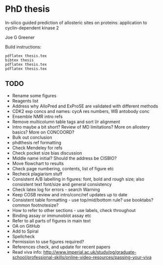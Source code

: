 # PhD thesis

In-silico guided prediction of allosteric sites on proteins: application to cyclin-dependent kinase 2

Joe G Greener

Build instructions:
```
pdflatex thesis.tex
bibtex thesis
pdflatex thesis.tex
pdflatex thesis.tex
```


## TODO

- Rename some figures
- Reagents list
- Address why AlloPred and ExProSE are validated with different methods
- CDK2 exp concs and names: cycA res numbers, WB antobody conc
- Ensemble NMR intro refs
- Remove multicolumn table tags and sort l/r alignment
- Intro maybe a bit short? Review of MD limitations? More on allostery basics? More on CONCOORD?
- Bulk out conclusion
- phdthesis ref formatting
- Check Mendeley for refs
- Check pocket size bias discussion
- Middle name initial? Should the address be CISBIO?
- Move flowchart to results
- Check page numbering, contents, list of figure etc
- Recheck plagiarism stuff
- Consistent A/B labelling in figures: font, bold and rough size; also consistent text font/size and general consistency
- Check latex log for errors - search Warning
- Keep COSB review and intro/conc/ref updates up to date
- Consistent table formatting - use top/mid/bottom rule? use booktabs? common footnotesize?
- How to refer to other sections - use labels, check throughout
- Binding assay or immunoblot assay etc
- Refer to all parts of figures in main text
- OA on GitHub
- Add to Spiral
- Spellcheck
- Permission to use figures required?
- References check, and update for recent papers
- Read viva info: http://www.imperial.ac.uk/study/pg/graduate-school/professional-skills/online-video-resources/passing-your-viva
